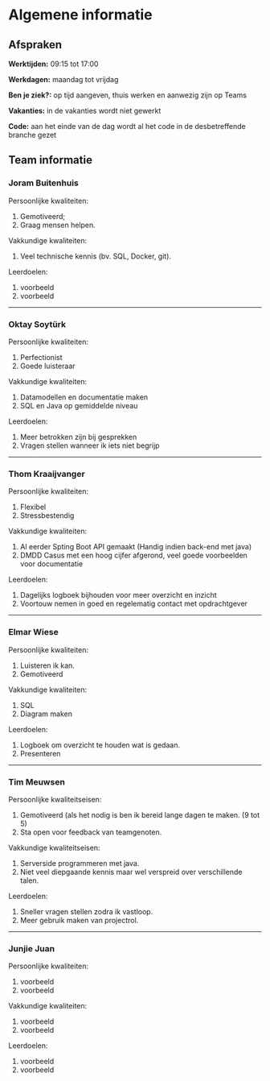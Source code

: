 # Algemene informatie

## Afspraken

**Werktijden:** 09:15 tot 17:00

**Werkdagen:** maandag tot vrijdag

**Ben je ziek?:** op tijd aangeven, thuis werken en aanwezig zijn op Teams

**Vakanties:** in de vakanties wordt niet gewerkt

**Code:** aan het einde van de dag wordt al het code in de desbetreffende branche gezet

## Team informatie

### Joram Buitenhuis

Persoonlijke kwaliteiten:

1. Gemotiveerd;
2. Graag mensen helpen.

Vakkundige kwaliteiten:

1. Veel technische kennis (bv. SQL, Docker, git).

Leerdoelen:

1. voorbeeld
2. voorbeeld

---

### Oktay Soytürk

Persoonlijke kwaliteiten:
1. Perfectionist
2. Goede luisteraar

Vakkundige kwaliteiten:
1. Datamodellen en documentatie maken
2. SQL en Java op gemiddelde niveau

Leerdoelen:
1. Meer betrokken zijn bij gesprekken
2. Vragen stellen wanneer ik iets niet begrijp

---

### Thom Kraaijvanger

Persoonlijke kwaliteiten:
1. Flexibel
2. Stressbestendig

Vakkundige kwaliteiten:
1. Al eerder Spting Boot API gemaakt (Handig indien back-end met java)
2. DMDD Casus met een hoog cijfer afgerond, veel goede voorbeelden voor documentatie

Leerdoelen:
1. Dagelijks logboek bijhouden voor meer overzicht en inzicht
2. Voortouw nemen in goed en regelematig contact met opdrachtgever

---

### Elmar Wiese

Persoonlijke kwaliteiten:
1. Luisteren ik kan.
2. Gemotiveerd

Vakkundige kwaliteiten:
1. SQL
2. Diagram maken

Leerdoelen:
1. Logboek om overzicht te houden wat is gedaan.
2. Presenteren

---

### Tim Meuwsen

Persoonlijke kwaliteitseisen:
1. Gemotiveerd (als het nodig is ben ik bereid lange dagen te maken. (9 tot 5)
2. Sta open voor feedback van teamgenoten.

Vakkundige kwaliteitseisen:
1. Serverside programmeren met java.
2. Niet veel diepgaande kennis maar wel verspreid over verschillende talen.

Leerdoelen:
1. Sneller vragen stellen zodra ik vastloop.
2. Meer gebruik maken van projectrol.

---

### Junjie Juan

Persoonlijke kwaliteiten:
1. voorbeeld
2. voorbeeld

Vakkundige kwaliteiten:
1. voorbeeld
2. voorbeeld

Leerdoelen:
1. voorbeeld
2. voorbeeld
